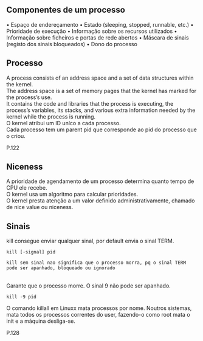## Componentes de um processo
• Espaço de endereçamento
• Estado (sleeping, stopped, runnable, etc.)
• Prioridade de execução
• Informação sobre os recursos utilizados
• Informação sobre ficheiros e portas de rede abertos
• Máscara de sinais (registo dos sinais bloqueados)
• Dono do processo

## Processo
A process consists of an address space and a set of data structures within the kernel.
<br />
The address space is a set of memory pages that the kernel has marked for the process’s use.
<br />
It contains the code and libraries that the process is executing, the process’s variables, its stacks, and various extra information needed by the kernel while the process is running.
<br />
O kernel atribui um ID uníco a cada processo.
<br />
Cada processo tem um parent pid que corresponde ao pid do processo que o criou.

P.122


## Niceness
A prioridade de agendamento de um processo determina quanto tempo de CPU ele recebe.
<br />
O kernel usa um algoritmo para calcular prioridades.
<br />
O kernel presta atenção a um valor definido administrativamente, chamado de nice value ou niceness.


## Sinais
kill consegue enviar qualquer sinal, por default envia o sinal TERM.
<br />
	
	kill [-signal] pid
	
	kill sem sinal nao significa que o processo morra, pq o sinal TERM pode ser apanhado, bloqueado ou ignorado

<br />
Garante que o processo morre. O sinal 9 não pode ser apanhado.

	kill -9 pid
	
O comando killall em Linuxx mata processos por nome. Noutros sistemas, mata todos os processos correntes do user, fazendo-o como root mata o init e a máquina desliga-se.


P.128

